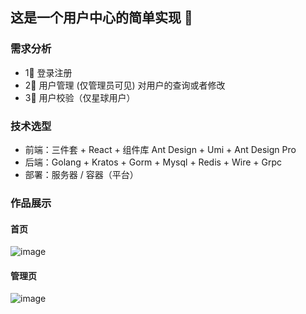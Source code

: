 ## 这是一个用户中心的简单实现 👋
### 需求分析
- 1⃣️ 登录注册 
- 2⃣️ 用户管理 (仅管理员可见) 对用户的查询或者修改
- 3⃣️ 用户校验（仅星球用户）

### 技术选型
- 前端：三件套 + React + 组件库 Ant Design + Umi + Ant Design Pro
- 后端：Golang + Kratos + Gorm + Mysql + Redis + Wire + Grpc
- 部署：服务器 / 容器（平台）

### 作品展示
#### 首页
![image](../main/images/首页.png)
#### 管理页
![image](../main/images/管理页.png)
<!--

**Here are some ideas to get you started:**

🙋‍♀️ A short introduction - what is your organization all about?
🌈 Contribution guidelines - how can the community get involved?
👩‍💻 Useful resources - where can the community find your docs? Is there anything else the community should know?
🍿 Fun facts - what does your team eat for breakfast?
🧙 Remember, you can do mighty things with the power of [Markdown](https://docs.github.com/github/writing-on-github/getting-started-with-writing-and-formatting-on-github/basic-writing-and-formatting-syntax)
-->
